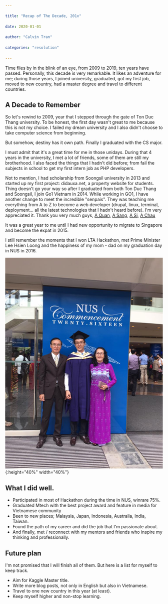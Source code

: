 ```yaml
---

title: "Recap of The Decade, 201x"

date: 2020-01-01

author: "Calvin Tran"

categories: "resolution"

---
```


Time flies by in the blink of an eye, from 2009 to 2019, ten years have passed. Personally, this decade is very remarkable. It likes an adventure for me; during those years, I joined university, graduated, got my first job, moved to new country, had a master degree and travel to different countries.

## A Decade to Remember

So let's rewind to 2009, year that I stepped through the gate of Ton Duc Thang university. To be honest, the first day wasn't great to me because this is not my choice. I failed my dream university and I also didn't choose to take computer science from beginning.

But somehow, destiny has it own path. Finally I graduated with the CS major.

I must admit that it's a great time for me in those unidays. During that 4 years in the university, I met a lot of friends, some of them are still my brotherhood. I also faced the things that I hadn't did before; from fail the subjects in school to get my first intern job as PHP developers.

Not to mention, I had scholarship from Soongsil university in 2013 and started up my first project: didauxa.net, a property website for students. 
Thing doesn't go your way so after I graduated from both Ton Duc Thang and Soongsil, I join Go1 Vietnam in 2014. While working in GO1, I have another change to meet the incredible "senpais". They was teaching me everything from A to Z to become a web developer (drupal, linux, terminal, deployment... all the latest technologies that I hadn't heard before). I'm very appreciated it. Thank you very much guys, [A Quan](https://github.com/quanvm), [A Sang](https://github.com/sanglt), [A Si](https://github.com/mrsinguyen), [A Chau](https://github.com/pvmchau)

It was a great year to me until I had new opportunity to migrate to Singapore and become the expat in 2015.

I still remember the moments that I won LTA Hackathon, met Prime Minister Lee Hsien Loong and the happiness of my mom - dad on my graduation day in NUS in 2016.

![graduation day](/assets/posts/201x_resolution/grad.jpg){:height="40%" width="40%"}

## What I did well.

- Participated in most of Hackathon during the time in NUS, winrare 75%.
- Graduated Mtech with the best project award and feature in media for Vietnamese community
- Been to new places; Malaysia, Japan, Indonesia, Australia, India, Taiwan.
- Found the path of my career and did the job that I'm passionate about.
- And finally, met / reconnect with my mentors and friends who inspire my thinking and professionally.

## Future plan

I'm not promised that I will finish all of them. But here is a list for myself to keep track.
- Aim for Kaggle Master title.
- Write more blog posts, not only in English but also in Vietnamese.
- Travel to one new country in this year (at least).
- Keep myself higher and non-stop learning.
